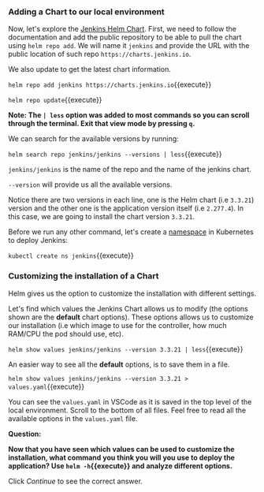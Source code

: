 ### Adding a Chart to our local environment 

Now, let's explore the [Jenkins Helm Chart](https://github.com/jenkinsci/helm-charts/tree/main/charts/jenkins). First, we need to follow the documentation and add the public repository to be able to pull the chart using `helm repo add`. We will name it `jenkins` and provide the URL with the public location of such repo `https://charts.jenkins.io`.

We also update to get the latest chart information. 

`helm repo add jenkins https://charts.jenkins.io`{{execute}}

`helm repo update`{{execute}}


**Note: The `| less` option was added to most commands so you can scroll through the terminal. Exit that view mode by pressing `q`.**

We can search for the available versions by running: 

`helm search repo jenkins/jenkins --versions | less`{{execute}}

`jenkins/jenkins` is the name of the repo and the name of the jenkins chart. 

`--version` will provide us all the available versions. 

Notice there are two versions in each line, one is the Helm chart (i.e `3.3.21`) version and the other one is the application version itself (i.e `2.277.4`). In this case, we are going to install the chart version `3.3.21`. 

Before we run any other command, let's create a [namespace](https://kubernetes.io/docs/concepts/overview/working-with-objects/namespaces) in Kubernetes to deploy Jenkins:

`kubectl create ns jenkins`{{execute}}

### Customizing the installation of a Chart

Helm gives us the option to customize the installation with different settings.

Let's find which values the Jenkins Chart allows us to modify (the options shown are the **default** chart options). These options allows us to customize our installation (i.e which image to use for the controller, how much RAM/CPU the pod should use, etc). 

`helm show values jenkins/jenkins --version 3.3.21 | less`{{execute}}

An easier way to see all the **default** options, is to save them in a file. 

`helm show values jenkins/jenkins --version 3.3.21 > values.yaml`{{execute}}

You can see the `values.yaml` in VSCode as it is saved in the top level of the local environment. Scroll to the bottom of all files. Feel free to read all the available options in the `values.yaml` file.

**Question:**

**Now that you have seen which values can be used to customize the installation, what command you think you will you use to deploy the application? Use `helm -h`{{execute}} and analyze different options.** 

Click *Continue* to see the correct answer.


